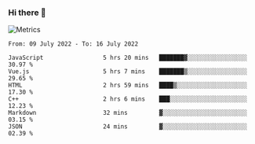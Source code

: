 ### Hi there 👋

![Metrics](https://github.com/radoapx/radoapx/blob/main/github-metrics.svg)

<!--START_SECTION:waka-->

```text
From: 09 July 2022 - To: 16 July 2022

JavaScript                 5 hrs 20 mins   ███████▓░░░░░░░░░░░░░░░░░   30.97 %
Vue.js                     5 hrs 7 mins    ███████▒░░░░░░░░░░░░░░░░░   29.65 %
HTML                       2 hrs 59 mins   ████▒░░░░░░░░░░░░░░░░░░░░   17.30 %
C++                        2 hrs 6 mins    ███░░░░░░░░░░░░░░░░░░░░░░   12.23 %
Markdown                   32 mins         ▓░░░░░░░░░░░░░░░░░░░░░░░░   03.15 %
JSON                       24 mins         ▓░░░░░░░░░░░░░░░░░░░░░░░░   02.39 %
```

<!--END_SECTION:waka-->

<!--
**radoapx/radoapx** is a ✨ _special_ ✨ repository because its `README.md` (this file) appears on your GitHub profile.

Here are some ideas to get you started:

- 🔭 I’m currently working on ...
- 🌱 I’m currently learning ...
- 👯 I’m looking to collaborate on ...
- 🤔 I’m looking for help with ...
- 💬 Ask me about ...
- 📫 How to reach me: ...
- 😄 Pronouns: ...
- ⚡ Fun fact: ...
-->
